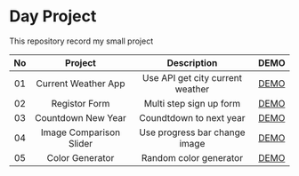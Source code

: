 # Day Project

This repository record my small project

| No  |         Project         |           Description            |                                  DEMO                                  |
| :-: | :---------------------: | :------------------------------: | :--------------------------------------------------------------------: |
| 01  |   Current Weather App   | Use API get city current weather |   [DEMO](https://day-project.zkhsin.now.sh/Current%20Weather%20App/)   |
| 02  |      Registor Form      |     Multi step sign up form      |       [DEMO](https://day-project.zkhsin.now.sh/Registor%20Form/)       |
| 03  |   Countdown New Year    |     Coundtdown to next year      |   [DEMO](https://day-project.zkhsin.now.sh/Countdown%20New%20Year/)    |
| 04  | Image Comparison Slider |  Use progress bar change image   | [DEMO](https://day-project.zkhsin.now.sh/Image%20Comparison%20Slider/) |
| 05  |     Color Generator     |      Random color generator      |      [DEMO](https://day-project.zkhsin.now.sh/Color%20Generator/)      |
